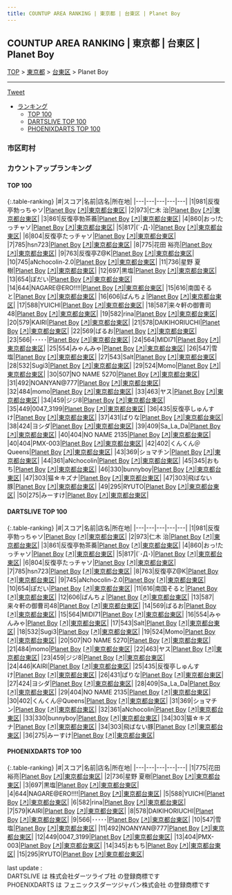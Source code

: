 ```yaml
---
title: COUNTUP AREA RANKING | 東京都 | 台東区 | Planet Boy
---
```

## COUNTUP AREA RANKING | 東京都 | 台東区 | Planet Boy

[TOP](/darts/rank/) > [東京都](/darts/rank/東京都/) > [台東区](/darts/rank/東京都/台東区/) > Planet Boy

___

<a href="https://twitter.com/share?ref_src=twsrc%5Etfw" data-text="COUNTUP AREA RANKING | 東京都台東区Planet Boy" class="twitter-share-button" data-hashtags="DARTSLIVE,PHOENIXDARTS,darts,ダーツ" data-show-count="false">Tweet</a>

* [ランキング](#カウントアップランキング)
    * [TOP 100](#top-100)
    * [DARTSLIVE TOP 100](#dartslive-top-100)
    * [PHOENIXDARTS TOP 100](#phoenixdarts-top-100)

### 市区町村

<ul>

</ul>

### カウントアップランキング

#### TOP 100



{:.table-ranking}
|#|スコア|名前|店名|所在地|
|---|---|---|---|---|
|1|981|<span class="rank-name-dl">反復亭勃っちゃソ</span>|<a href="/darts/rank/shops/4d65af6c0d1b0e7d0d9b047a20a7ba1e.html">Planet Boy</a> <a href="https://search.dartslive.com/jp/shop/4d65af6c0d1b0e7d0d9b047a20a7ba1e">[↗]</a>|<a href="/darts/rank/東京都/台東区">東京都台東区</a>|
|2|973|<span class="rank-name-dl">仁木 治</span>|<a href="/darts/rank/shops/4d65af6c0d1b0e7d0d9b047a20a7ba1e.html">Planet Boy</a> <a href="https://search.dartslive.com/jp/shop/4d65af6c0d1b0e7d0d9b047a20a7ba1e">[↗]</a>|<a href="/darts/rank/東京都/台東区">東京都台東区</a>|
|3|861|<span class="rank-name-dl">反復亭勃茶蕎</span>|<a href="/darts/rank/shops/4d65af6c0d1b0e7d0d9b047a20a7ba1e.html">Planet Boy</a> <a href="https://search.dartslive.com/jp/shop/4d65af6c0d1b0e7d0d9b047a20a7ba1e">[↗]</a>|<a href="/darts/rank/東京都/台東区">東京都台東区</a>|
|4|860|<span class="rank-name-dl">おっ!たっチャソ</span>|<a href="/darts/rank/shops/4d65af6c0d1b0e7d0d9b047a20a7ba1e.html">Planet Boy</a> <a href="https://search.dartslive.com/jp/shop/4d65af6c0d1b0e7d0d9b047a20a7ba1e">[↗]</a>|<a href="/darts/rank/東京都/台東区">東京都台東区</a>|
|5|817|<span class="rank-name-dl">(´･Д･)</span>|<a href="/darts/rank/shops/4d65af6c0d1b0e7d0d9b047a20a7ba1e.html">Planet Boy</a> <a href="https://search.dartslive.com/jp/shop/4d65af6c0d1b0e7d0d9b047a20a7ba1e">[↗]</a>|<a href="/darts/rank/東京都/台東区">東京都台東区</a>|
|6|804|<span class="rank-name-dl">反復亭たっチャソ</span>|<a href="/darts/rank/shops/4d65af6c0d1b0e7d0d9b047a20a7ba1e.html">Planet Boy</a> <a href="https://search.dartslive.com/jp/shop/4d65af6c0d1b0e7d0d9b047a20a7ba1e">[↗]</a>|<a href="/darts/rank/東京都/台東区">東京都台東区</a>|
|7|785|<span class="rank-name-dl">hsn723</span>|<a href="/darts/rank/shops/4d65af6c0d1b0e7d0d9b047a20a7ba1e.html">Planet Boy</a> <a href="https://search.dartslive.com/jp/shop/4d65af6c0d1b0e7d0d9b047a20a7ba1e">[↗]</a>|<a href="/darts/rank/東京都/台東区">東京都台東区</a>|
|8|775|<span class="rank-name-pd">花田 裕亮</span>|<a href="/darts/rank/shops/9694.html">Planet Boy</a> <a href="https://vs.phoenixdarts.com/jp/shop/shopDetailInfo/s_9694?s_seq=9694">[↗]</a>|<a href="/darts/rank/東京都/台東区">東京都台東区</a>|
|9|763|<span class="rank-name-dl">反復亭Z@K</span>|<a href="/darts/rank/shops/4d65af6c0d1b0e7d0d9b047a20a7ba1e.html">Planet Boy</a> <a href="https://search.dartslive.com/jp/shop/4d65af6c0d1b0e7d0d9b047a20a7ba1e">[↗]</a>|<a href="/darts/rank/東京都/台東区">東京都台東区</a>|
|10|745|<span class="rank-name-dl">aNchocolin-2.0</span>|<a href="/darts/rank/shops/4d65af6c0d1b0e7d0d9b047a20a7ba1e.html">Planet Boy</a> <a href="https://search.dartslive.com/jp/shop/4d65af6c0d1b0e7d0d9b047a20a7ba1e">[↗]</a>|<a href="/darts/rank/東京都/台東区">東京都台東区</a>|
|11|736|<span class="rank-name-pd"><span class="pro-icon-pd"></span>星野 夏樹</span>|<a href="/darts/rank/shops/9694.html">Planet Boy</a> <a href="https://vs.phoenixdarts.com/jp/shop/shopDetailInfo/s_9694?s_seq=9694">[↗]</a>|<a href="/darts/rank/東京都/台東区">東京都台東区</a>|
|12|697|<span class="rank-name-pd">黒塩</span>|<a href="/darts/rank/shops/9694.html">Planet Boy</a> <a href="https://vs.phoenixdarts.com/jp/shop/shopDetailInfo/s_9694?s_seq=9694">[↗]</a>|<a href="/darts/rank/東京都/台東区">東京都台東区</a>|
|13|654|<span class="rank-name-dl">ぽだい</span>|<a href="/darts/rank/shops/4d65af6c0d1b0e7d0d9b047a20a7ba1e.html">Planet Boy</a> <a href="https://search.dartslive.com/jp/shop/4d65af6c0d1b0e7d0d9b047a20a7ba1e">[↗]</a>|<a href="/darts/rank/東京都/台東区">東京都台東区</a>|
|14|644|<span class="rank-name-pd">NAGARE@ERO!!!!</span>|<a href="/darts/rank/shops/9694.html">Planet Boy</a> <a href="https://vs.phoenixdarts.com/jp/shop/shopDetailInfo/s_9694?s_seq=9694">[↗]</a>|<a href="/darts/rank/東京都/台東区">東京都台東区</a>|
|15|616|<span class="rank-name-dl">南国そると</span>|<a href="/darts/rank/shops/4d65af6c0d1b0e7d0d9b047a20a7ba1e.html">Planet Boy</a> <a href="https://search.dartslive.com/jp/shop/4d65af6c0d1b0e7d0d9b047a20a7ba1e">[↗]</a>|<a href="/darts/rank/東京都/台東区">東京都台東区</a>|
|16|606|<span class="rank-name-dl">ぱんちょ</span>|<a href="/darts/rank/shops/4d65af6c0d1b0e7d0d9b047a20a7ba1e.html">Planet Boy</a> <a href="https://search.dartslive.com/jp/shop/4d65af6c0d1b0e7d0d9b047a20a7ba1e">[↗]</a>|<a href="/darts/rank/東京都/台東区">東京都台東区</a>|
|17|588|<span class="rank-name-pd">YUICHI</span>|<a href="/darts/rank/shops/9694.html">Planet Boy</a> <a href="https://vs.phoenixdarts.com/jp/shop/shopDetailInfo/s_9694?s_seq=9694">[↗]</a>|<a href="/darts/rank/東京都/台東区">東京都台東区</a>|
|18|587|<span class="rank-name-dl">来々軒の御曹司48</span>|<a href="/darts/rank/shops/4d65af6c0d1b0e7d0d9b047a20a7ba1e.html">Planet Boy</a> <a href="https://search.dartslive.com/jp/shop/4d65af6c0d1b0e7d0d9b047a20a7ba1e">[↗]</a>|<a href="/darts/rank/東京都/台東区">東京都台東区</a>|
|19|582|<span class="rank-name-pd">rina</span>|<a href="/darts/rank/shops/9694.html">Planet Boy</a> <a href="https://vs.phoenixdarts.com/jp/shop/shopDetailInfo/s_9694?s_seq=9694">[↗]</a>|<a href="/darts/rank/東京都/台東区">東京都台東区</a>|
|20|579|<span class="rank-name-pd">KAIRI</span>|<a href="/darts/rank/shops/9694.html">Planet Boy</a> <a href="https://vs.phoenixdarts.com/jp/shop/shopDetailInfo/s_9694?s_seq=9694">[↗]</a>|<a href="/darts/rank/東京都/台東区">東京都台東区</a>|
|21|578|<span class="rank-name-pd">DAIKIHORIUCHI</span>|<a href="/darts/rank/shops/9694.html">Planet Boy</a> <a href="https://vs.phoenixdarts.com/jp/shop/shopDetailInfo/s_9694?s_seq=9694">[↗]</a>|<a href="/darts/rank/東京都/台東区">東京都台東区</a>|
|22|569|<span class="rank-name-dl">ばるお</span>|<a href="/darts/rank/shops/4d65af6c0d1b0e7d0d9b047a20a7ba1e.html">Planet Boy</a> <a href="https://search.dartslive.com/jp/shop/4d65af6c0d1b0e7d0d9b047a20a7ba1e">[↗]</a>|<a href="/darts/rank/東京都/台東区">東京都台東区</a>|
|23|566|<span class="rank-name-pd">･････</span>|<a href="/darts/rank/shops/9694.html">Planet Boy</a> <a href="https://vs.phoenixdarts.com/jp/shop/shopDetailInfo/s_9694?s_seq=9694">[↗]</a>|<a href="/darts/rank/東京都/台東区">東京都台東区</a>|
|24|564|<span class="rank-name-dl">MIDI71</span>|<a href="/darts/rank/shops/4d65af6c0d1b0e7d0d9b047a20a7ba1e.html">Planet Boy</a> <a href="https://search.dartslive.com/jp/shop/4d65af6c0d1b0e7d0d9b047a20a7ba1e">[↗]</a>|<a href="/darts/rank/東京都/台東区">東京都台東区</a>|
|25|554|<span class="rank-name-dl">みゃんみゃ</span>|<a href="/darts/rank/shops/4d65af6c0d1b0e7d0d9b047a20a7ba1e.html">Planet Boy</a> <a href="https://search.dartslive.com/jp/shop/4d65af6c0d1b0e7d0d9b047a20a7ba1e">[↗]</a>|<a href="/darts/rank/東京都/台東区">東京都台東区</a>|
|26|547|<span class="rank-name-pd">雪塩</span>|<a href="/darts/rank/shops/9694.html">Planet Boy</a> <a href="https://vs.phoenixdarts.com/jp/shop/shopDetailInfo/s_9694?s_seq=9694">[↗]</a>|<a href="/darts/rank/東京都/台東区">東京都台東区</a>|
|27|543|<span class="rank-name-dl">Salt</span>|<a href="/darts/rank/shops/4d65af6c0d1b0e7d0d9b047a20a7ba1e.html">Planet Boy</a> <a href="https://search.dartslive.com/jp/shop/4d65af6c0d1b0e7d0d9b047a20a7ba1e">[↗]</a>|<a href="/darts/rank/東京都/台東区">東京都台東区</a>|
|28|532|<span class="rank-name-dl">Sugi3</span>|<a href="/darts/rank/shops/4d65af6c0d1b0e7d0d9b047a20a7ba1e.html">Planet Boy</a> <a href="https://search.dartslive.com/jp/shop/4d65af6c0d1b0e7d0d9b047a20a7ba1e">[↗]</a>|<a href="/darts/rank/東京都/台東区">東京都台東区</a>|
|29|524|<span class="rank-name-dl">Momo</span>|<a href="/darts/rank/shops/4d65af6c0d1b0e7d0d9b047a20a7ba1e.html">Planet Boy</a> <a href="https://search.dartslive.com/jp/shop/4d65af6c0d1b0e7d0d9b047a20a7ba1e">[↗]</a>|<a href="/darts/rank/東京都/台東区">東京都台東区</a>|
|30|507|<span class="rank-name-dl">NO NAME 5270</span>|<a href="/darts/rank/shops/4d65af6c0d1b0e7d0d9b047a20a7ba1e.html">Planet Boy</a> <a href="https://search.dartslive.com/jp/shop/4d65af6c0d1b0e7d0d9b047a20a7ba1e">[↗]</a>|<a href="/darts/rank/東京都/台東区">東京都台東区</a>|
|31|492|<span class="rank-name-pd">NOANYAN@777</span>|<a href="/darts/rank/shops/9694.html">Planet Boy</a> <a href="https://vs.phoenixdarts.com/jp/shop/shopDetailInfo/s_9694?s_seq=9694">[↗]</a>|<a href="/darts/rank/東京都/台東区">東京都台東区</a>|
|32|484|<span class="rank-name-dl">momo</span>|<a href="/darts/rank/shops/4d65af6c0d1b0e7d0d9b047a20a7ba1e.html">Planet Boy</a> <a href="https://search.dartslive.com/jp/shop/4d65af6c0d1b0e7d0d9b047a20a7ba1e">[↗]</a>|<a href="/darts/rank/東京都/台東区">東京都台東区</a>|
|33|463|<span class="rank-name-dl">ヤス</span>|<a href="/darts/rank/shops/4d65af6c0d1b0e7d0d9b047a20a7ba1e.html">Planet Boy</a> <a href="https://search.dartslive.com/jp/shop/4d65af6c0d1b0e7d0d9b047a20a7ba1e">[↗]</a>|<a href="/darts/rank/東京都/台東区">東京都台東区</a>|
|34|459|<span class="rank-name-dl">ジジ8</span>|<a href="/darts/rank/shops/4d65af6c0d1b0e7d0d9b047a20a7ba1e.html">Planet Boy</a> <a href="https://search.dartslive.com/jp/shop/4d65af6c0d1b0e7d0d9b047a20a7ba1e">[↗]</a>|<a href="/darts/rank/東京都/台東区">東京都台東区</a>|
|35|449|<span class="rank-name-pd">0047_3199</span>|<a href="/darts/rank/shops/9694.html">Planet Boy</a> <a href="https://vs.phoenixdarts.com/jp/shop/shopDetailInfo/s_9694?s_seq=9694">[↗]</a>|<a href="/darts/rank/東京都/台東区">東京都台東区</a>|
|36|435|<span class="rank-name-dl">反復亭しゅんすけ</span>|<a href="/darts/rank/shops/4d65af6c0d1b0e7d0d9b047a20a7ba1e.html">Planet Boy</a> <a href="https://search.dartslive.com/jp/shop/4d65af6c0d1b0e7d0d9b047a20a7ba1e">[↗]</a>|<a href="/darts/rank/東京都/台東区">東京都台東区</a>|
|37|431|<span class="rank-name-dl">ぱりな</span>|<a href="/darts/rank/shops/4d65af6c0d1b0e7d0d9b047a20a7ba1e.html">Planet Boy</a> <a href="https://search.dartslive.com/jp/shop/4d65af6c0d1b0e7d0d9b047a20a7ba1e">[↗]</a>|<a href="/darts/rank/東京都/台東区">東京都台東区</a>|
|38|424|<span class="rank-name-dl">ヨシダ</span>|<a href="/darts/rank/shops/4d65af6c0d1b0e7d0d9b047a20a7ba1e.html">Planet Boy</a> <a href="https://search.dartslive.com/jp/shop/4d65af6c0d1b0e7d0d9b047a20a7ba1e">[↗]</a>|<a href="/darts/rank/東京都/台東区">東京都台東区</a>|
|39|409|<span class="rank-name-dl">Sa_La_Da</span>|<a href="/darts/rank/shops/4d65af6c0d1b0e7d0d9b047a20a7ba1e.html">Planet Boy</a> <a href="https://search.dartslive.com/jp/shop/4d65af6c0d1b0e7d0d9b047a20a7ba1e">[↗]</a>|<a href="/darts/rank/東京都/台東区">東京都台東区</a>|
|40|404|<span class="rank-name-dl">NO NAME 2135</span>|<a href="/darts/rank/shops/4d65af6c0d1b0e7d0d9b047a20a7ba1e.html">Planet Boy</a> <a href="https://search.dartslive.com/jp/shop/4d65af6c0d1b0e7d0d9b047a20a7ba1e">[↗]</a>|<a href="/darts/rank/東京都/台東区">東京都台東区</a>|
|40|404|<span class="rank-name-pd">PMX-003</span>|<a href="/darts/rank/shops/9694.html">Planet Boy</a> <a href="https://vs.phoenixdarts.com/jp/shop/shopDetailInfo/s_9694?s_seq=9694">[↗]</a>|<a href="/darts/rank/東京都/台東区">東京都台東区</a>|
|42|402|<span class="rank-name-dl">くんくん＠Queens</span>|<a href="/darts/rank/shops/4d65af6c0d1b0e7d0d9b047a20a7ba1e.html">Planet Boy</a> <a href="https://search.dartslive.com/jp/shop/4d65af6c0d1b0e7d0d9b047a20a7ba1e">[↗]</a>|<a href="/darts/rank/東京都/台東区">東京都台東区</a>|
|43|369|<span class="rank-name-dl">ショマチン</span>|<a href="/darts/rank/shops/4d65af6c0d1b0e7d0d9b047a20a7ba1e.html">Planet Boy</a> <a href="https://search.dartslive.com/jp/shop/4d65af6c0d1b0e7d0d9b047a20a7ba1e">[↗]</a>|<a href="/darts/rank/東京都/台東区">東京都台東区</a>|
|44|361|<span class="rank-name-dl">aNchocolin</span>|<a href="/darts/rank/shops/4d65af6c0d1b0e7d0d9b047a20a7ba1e.html">Planet Boy</a> <a href="https://search.dartslive.com/jp/shop/4d65af6c0d1b0e7d0d9b047a20a7ba1e">[↗]</a>|<a href="/darts/rank/東京都/台東区">東京都台東区</a>|
|45|345|<span class="rank-name-pd">おもち</span>|<a href="/darts/rank/shops/9694.html">Planet Boy</a> <a href="https://vs.phoenixdarts.com/jp/shop/shopDetailInfo/s_9694?s_seq=9694">[↗]</a>|<a href="/darts/rank/東京都/台東区">東京都台東区</a>|
|46|330|<span class="rank-name-dl">bunnyboy</span>|<a href="/darts/rank/shops/4d65af6c0d1b0e7d0d9b047a20a7ba1e.html">Planet Boy</a> <a href="https://search.dartslive.com/jp/shop/4d65af6c0d1b0e7d0d9b047a20a7ba1e">[↗]</a>|<a href="/darts/rank/東京都/台東区">東京都台東区</a>|
|47|303|<span class="rank-name-dl">猫☆キズナ</span>|<a href="/darts/rank/shops/4d65af6c0d1b0e7d0d9b047a20a7ba1e.html">Planet Boy</a> <a href="https://search.dartslive.com/jp/shop/4d65af6c0d1b0e7d0d9b047a20a7ba1e">[↗]</a>|<a href="/darts/rank/東京都/台東区">東京都台東区</a>|
|47|303|<span class="rank-name-dl">飛ばない豚</span>|<a href="/darts/rank/shops/4d65af6c0d1b0e7d0d9b047a20a7ba1e.html">Planet Boy</a> <a href="https://search.dartslive.com/jp/shop/4d65af6c0d1b0e7d0d9b047a20a7ba1e">[↗]</a>|<a href="/darts/rank/東京都/台東区">東京都台東区</a>|
|49|295|<span class="rank-name-pd">RYUTO</span>|<a href="/darts/rank/shops/9694.html">Planet Boy</a> <a href="https://vs.phoenixdarts.com/jp/shop/shopDetailInfo/s_9694?s_seq=9694">[↗]</a>|<a href="/darts/rank/東京都/台東区">東京都台東区</a>|
|50|275|<span class="rank-name-dl">みーすけ</span>|<a href="/darts/rank/shops/4d65af6c0d1b0e7d0d9b047a20a7ba1e.html">Planet Boy</a> <a href="https://search.dartslive.com/jp/shop/4d65af6c0d1b0e7d0d9b047a20a7ba1e">[↗]</a>|<a href="/darts/rank/東京都/台東区">東京都台東区</a>|


#### DARTSLIVE TOP 100



{:.table-ranking}
|#|スコア|名前|店名|所在地|
|---|---|---|---|---|
|1|981|<span class="rank-name-dl">反復亭勃っちゃソ</span>|<a href="/darts/rank/shops/4d65af6c0d1b0e7d0d9b047a20a7ba1e.html">Planet Boy</a> <a href="https://search.dartslive.com/jp/shop/4d65af6c0d1b0e7d0d9b047a20a7ba1e">[↗]</a>|<a href="/darts/rank/東京都/台東区">東京都台東区</a>|
|2|973|<span class="rank-name-dl">仁木 治</span>|<a href="/darts/rank/shops/4d65af6c0d1b0e7d0d9b047a20a7ba1e.html">Planet Boy</a> <a href="https://search.dartslive.com/jp/shop/4d65af6c0d1b0e7d0d9b047a20a7ba1e">[↗]</a>|<a href="/darts/rank/東京都/台東区">東京都台東区</a>|
|3|861|<span class="rank-name-dl">反復亭勃茶蕎</span>|<a href="/darts/rank/shops/4d65af6c0d1b0e7d0d9b047a20a7ba1e.html">Planet Boy</a> <a href="https://search.dartslive.com/jp/shop/4d65af6c0d1b0e7d0d9b047a20a7ba1e">[↗]</a>|<a href="/darts/rank/東京都/台東区">東京都台東区</a>|
|4|860|<span class="rank-name-dl">おっ!たっチャソ</span>|<a href="/darts/rank/shops/4d65af6c0d1b0e7d0d9b047a20a7ba1e.html">Planet Boy</a> <a href="https://search.dartslive.com/jp/shop/4d65af6c0d1b0e7d0d9b047a20a7ba1e">[↗]</a>|<a href="/darts/rank/東京都/台東区">東京都台東区</a>|
|5|817|<span class="rank-name-dl">(´･Д･)</span>|<a href="/darts/rank/shops/4d65af6c0d1b0e7d0d9b047a20a7ba1e.html">Planet Boy</a> <a href="https://search.dartslive.com/jp/shop/4d65af6c0d1b0e7d0d9b047a20a7ba1e">[↗]</a>|<a href="/darts/rank/東京都/台東区">東京都台東区</a>|
|6|804|<span class="rank-name-dl">反復亭たっチャソ</span>|<a href="/darts/rank/shops/4d65af6c0d1b0e7d0d9b047a20a7ba1e.html">Planet Boy</a> <a href="https://search.dartslive.com/jp/shop/4d65af6c0d1b0e7d0d9b047a20a7ba1e">[↗]</a>|<a href="/darts/rank/東京都/台東区">東京都台東区</a>|
|7|785|<span class="rank-name-dl">hsn723</span>|<a href="/darts/rank/shops/4d65af6c0d1b0e7d0d9b047a20a7ba1e.html">Planet Boy</a> <a href="https://search.dartslive.com/jp/shop/4d65af6c0d1b0e7d0d9b047a20a7ba1e">[↗]</a>|<a href="/darts/rank/東京都/台東区">東京都台東区</a>|
|8|763|<span class="rank-name-dl">反復亭Z@K</span>|<a href="/darts/rank/shops/4d65af6c0d1b0e7d0d9b047a20a7ba1e.html">Planet Boy</a> <a href="https://search.dartslive.com/jp/shop/4d65af6c0d1b0e7d0d9b047a20a7ba1e">[↗]</a>|<a href="/darts/rank/東京都/台東区">東京都台東区</a>|
|9|745|<span class="rank-name-dl">aNchocolin-2.0</span>|<a href="/darts/rank/shops/4d65af6c0d1b0e7d0d9b047a20a7ba1e.html">Planet Boy</a> <a href="https://search.dartslive.com/jp/shop/4d65af6c0d1b0e7d0d9b047a20a7ba1e">[↗]</a>|<a href="/darts/rank/東京都/台東区">東京都台東区</a>|
|10|654|<span class="rank-name-dl">ぽだい</span>|<a href="/darts/rank/shops/4d65af6c0d1b0e7d0d9b047a20a7ba1e.html">Planet Boy</a> <a href="https://search.dartslive.com/jp/shop/4d65af6c0d1b0e7d0d9b047a20a7ba1e">[↗]</a>|<a href="/darts/rank/東京都/台東区">東京都台東区</a>|
|11|616|<span class="rank-name-dl">南国そると</span>|<a href="/darts/rank/shops/4d65af6c0d1b0e7d0d9b047a20a7ba1e.html">Planet Boy</a> <a href="https://search.dartslive.com/jp/shop/4d65af6c0d1b0e7d0d9b047a20a7ba1e">[↗]</a>|<a href="/darts/rank/東京都/台東区">東京都台東区</a>|
|12|606|<span class="rank-name-dl">ぱんちょ</span>|<a href="/darts/rank/shops/4d65af6c0d1b0e7d0d9b047a20a7ba1e.html">Planet Boy</a> <a href="https://search.dartslive.com/jp/shop/4d65af6c0d1b0e7d0d9b047a20a7ba1e">[↗]</a>|<a href="/darts/rank/東京都/台東区">東京都台東区</a>|
|13|587|<span class="rank-name-dl">来々軒の御曹司48</span>|<a href="/darts/rank/shops/4d65af6c0d1b0e7d0d9b047a20a7ba1e.html">Planet Boy</a> <a href="https://search.dartslive.com/jp/shop/4d65af6c0d1b0e7d0d9b047a20a7ba1e">[↗]</a>|<a href="/darts/rank/東京都/台東区">東京都台東区</a>|
|14|569|<span class="rank-name-dl">ばるお</span>|<a href="/darts/rank/shops/4d65af6c0d1b0e7d0d9b047a20a7ba1e.html">Planet Boy</a> <a href="https://search.dartslive.com/jp/shop/4d65af6c0d1b0e7d0d9b047a20a7ba1e">[↗]</a>|<a href="/darts/rank/東京都/台東区">東京都台東区</a>|
|15|564|<span class="rank-name-dl">MIDI71</span>|<a href="/darts/rank/shops/4d65af6c0d1b0e7d0d9b047a20a7ba1e.html">Planet Boy</a> <a href="https://search.dartslive.com/jp/shop/4d65af6c0d1b0e7d0d9b047a20a7ba1e">[↗]</a>|<a href="/darts/rank/東京都/台東区">東京都台東区</a>|
|16|554|<span class="rank-name-dl">みゃんみゃ</span>|<a href="/darts/rank/shops/4d65af6c0d1b0e7d0d9b047a20a7ba1e.html">Planet Boy</a> <a href="https://search.dartslive.com/jp/shop/4d65af6c0d1b0e7d0d9b047a20a7ba1e">[↗]</a>|<a href="/darts/rank/東京都/台東区">東京都台東区</a>|
|17|543|<span class="rank-name-dl">Salt</span>|<a href="/darts/rank/shops/4d65af6c0d1b0e7d0d9b047a20a7ba1e.html">Planet Boy</a> <a href="https://search.dartslive.com/jp/shop/4d65af6c0d1b0e7d0d9b047a20a7ba1e">[↗]</a>|<a href="/darts/rank/東京都/台東区">東京都台東区</a>|
|18|532|<span class="rank-name-dl">Sugi3</span>|<a href="/darts/rank/shops/4d65af6c0d1b0e7d0d9b047a20a7ba1e.html">Planet Boy</a> <a href="https://search.dartslive.com/jp/shop/4d65af6c0d1b0e7d0d9b047a20a7ba1e">[↗]</a>|<a href="/darts/rank/東京都/台東区">東京都台東区</a>|
|19|524|<span class="rank-name-dl">Momo</span>|<a href="/darts/rank/shops/4d65af6c0d1b0e7d0d9b047a20a7ba1e.html">Planet Boy</a> <a href="https://search.dartslive.com/jp/shop/4d65af6c0d1b0e7d0d9b047a20a7ba1e">[↗]</a>|<a href="/darts/rank/東京都/台東区">東京都台東区</a>|
|20|507|<span class="rank-name-dl">NO NAME 5270</span>|<a href="/darts/rank/shops/4d65af6c0d1b0e7d0d9b047a20a7ba1e.html">Planet Boy</a> <a href="https://search.dartslive.com/jp/shop/4d65af6c0d1b0e7d0d9b047a20a7ba1e">[↗]</a>|<a href="/darts/rank/東京都/台東区">東京都台東区</a>|
|21|484|<span class="rank-name-dl">momo</span>|<a href="/darts/rank/shops/4d65af6c0d1b0e7d0d9b047a20a7ba1e.html">Planet Boy</a> <a href="https://search.dartslive.com/jp/shop/4d65af6c0d1b0e7d0d9b047a20a7ba1e">[↗]</a>|<a href="/darts/rank/東京都/台東区">東京都台東区</a>|
|22|463|<span class="rank-name-dl">ヤス</span>|<a href="/darts/rank/shops/4d65af6c0d1b0e7d0d9b047a20a7ba1e.html">Planet Boy</a> <a href="https://search.dartslive.com/jp/shop/4d65af6c0d1b0e7d0d9b047a20a7ba1e">[↗]</a>|<a href="/darts/rank/東京都/台東区">東京都台東区</a>|
|23|459|<span class="rank-name-dl">ジジ8</span>|<a href="/darts/rank/shops/4d65af6c0d1b0e7d0d9b047a20a7ba1e.html">Planet Boy</a> <a href="https://search.dartslive.com/jp/shop/4d65af6c0d1b0e7d0d9b047a20a7ba1e">[↗]</a>|<a href="/darts/rank/東京都/台東区">東京都台東区</a>|
|24|446|<span class="rank-name-dl">KAIRI</span>|<a href="/darts/rank/shops/4d65af6c0d1b0e7d0d9b047a20a7ba1e.html">Planet Boy</a> <a href="https://search.dartslive.com/jp/shop/4d65af6c0d1b0e7d0d9b047a20a7ba1e">[↗]</a>|<a href="/darts/rank/東京都/台東区">東京都台東区</a>|
|25|435|<span class="rank-name-dl">反復亭しゅんすけ</span>|<a href="/darts/rank/shops/4d65af6c0d1b0e7d0d9b047a20a7ba1e.html">Planet Boy</a> <a href="https://search.dartslive.com/jp/shop/4d65af6c0d1b0e7d0d9b047a20a7ba1e">[↗]</a>|<a href="/darts/rank/東京都/台東区">東京都台東区</a>|
|26|431|<span class="rank-name-dl">ぱりな</span>|<a href="/darts/rank/shops/4d65af6c0d1b0e7d0d9b047a20a7ba1e.html">Planet Boy</a> <a href="https://search.dartslive.com/jp/shop/4d65af6c0d1b0e7d0d9b047a20a7ba1e">[↗]</a>|<a href="/darts/rank/東京都/台東区">東京都台東区</a>|
|27|424|<span class="rank-name-dl">ヨシダ</span>|<a href="/darts/rank/shops/4d65af6c0d1b0e7d0d9b047a20a7ba1e.html">Planet Boy</a> <a href="https://search.dartslive.com/jp/shop/4d65af6c0d1b0e7d0d9b047a20a7ba1e">[↗]</a>|<a href="/darts/rank/東京都/台東区">東京都台東区</a>|
|28|409|<span class="rank-name-dl">Sa_La_Da</span>|<a href="/darts/rank/shops/4d65af6c0d1b0e7d0d9b047a20a7ba1e.html">Planet Boy</a> <a href="https://search.dartslive.com/jp/shop/4d65af6c0d1b0e7d0d9b047a20a7ba1e">[↗]</a>|<a href="/darts/rank/東京都/台東区">東京都台東区</a>|
|29|404|<span class="rank-name-dl">NO NAME 2135</span>|<a href="/darts/rank/shops/4d65af6c0d1b0e7d0d9b047a20a7ba1e.html">Planet Boy</a> <a href="https://search.dartslive.com/jp/shop/4d65af6c0d1b0e7d0d9b047a20a7ba1e">[↗]</a>|<a href="/darts/rank/東京都/台東区">東京都台東区</a>|
|30|402|<span class="rank-name-dl">くんくん＠Queens</span>|<a href="/darts/rank/shops/4d65af6c0d1b0e7d0d9b047a20a7ba1e.html">Planet Boy</a> <a href="https://search.dartslive.com/jp/shop/4d65af6c0d1b0e7d0d9b047a20a7ba1e">[↗]</a>|<a href="/darts/rank/東京都/台東区">東京都台東区</a>|
|31|369|<span class="rank-name-dl">ショマチン</span>|<a href="/darts/rank/shops/4d65af6c0d1b0e7d0d9b047a20a7ba1e.html">Planet Boy</a> <a href="https://search.dartslive.com/jp/shop/4d65af6c0d1b0e7d0d9b047a20a7ba1e">[↗]</a>|<a href="/darts/rank/東京都/台東区">東京都台東区</a>|
|32|361|<span class="rank-name-dl">aNchocolin</span>|<a href="/darts/rank/shops/4d65af6c0d1b0e7d0d9b047a20a7ba1e.html">Planet Boy</a> <a href="https://search.dartslive.com/jp/shop/4d65af6c0d1b0e7d0d9b047a20a7ba1e">[↗]</a>|<a href="/darts/rank/東京都/台東区">東京都台東区</a>|
|33|330|<span class="rank-name-dl">bunnyboy</span>|<a href="/darts/rank/shops/4d65af6c0d1b0e7d0d9b047a20a7ba1e.html">Planet Boy</a> <a href="https://search.dartslive.com/jp/shop/4d65af6c0d1b0e7d0d9b047a20a7ba1e">[↗]</a>|<a href="/darts/rank/東京都/台東区">東京都台東区</a>|
|34|303|<span class="rank-name-dl">猫☆キズナ</span>|<a href="/darts/rank/shops/4d65af6c0d1b0e7d0d9b047a20a7ba1e.html">Planet Boy</a> <a href="https://search.dartslive.com/jp/shop/4d65af6c0d1b0e7d0d9b047a20a7ba1e">[↗]</a>|<a href="/darts/rank/東京都/台東区">東京都台東区</a>|
|34|303|<span class="rank-name-dl">飛ばない豚</span>|<a href="/darts/rank/shops/4d65af6c0d1b0e7d0d9b047a20a7ba1e.html">Planet Boy</a> <a href="https://search.dartslive.com/jp/shop/4d65af6c0d1b0e7d0d9b047a20a7ba1e">[↗]</a>|<a href="/darts/rank/東京都/台東区">東京都台東区</a>|
|36|275|<span class="rank-name-dl">みーすけ</span>|<a href="/darts/rank/shops/4d65af6c0d1b0e7d0d9b047a20a7ba1e.html">Planet Boy</a> <a href="https://search.dartslive.com/jp/shop/4d65af6c0d1b0e7d0d9b047a20a7ba1e">[↗]</a>|<a href="/darts/rank/東京都/台東区">東京都台東区</a>|


#### PHOENIXDARTS TOP 100



{:.table-ranking}
|#|スコア|名前|店名|所在地|
|---|---|---|---|---|
|1|775|<span class="rank-name-pd">花田 裕亮</span>|<a href="/darts/rank/shops/9694.html">Planet Boy</a> <a href="https://vs.phoenixdarts.com/jp/shop/shopDetailInfo/s_9694?s_seq=9694">[↗]</a>|<a href="/darts/rank/東京都/台東区">東京都台東区</a>|
|2|736|<span class="rank-name-pd"><span class="pro-icon-pd"></span>星野 夏樹</span>|<a href="/darts/rank/shops/9694.html">Planet Boy</a> <a href="https://vs.phoenixdarts.com/jp/shop/shopDetailInfo/s_9694?s_seq=9694">[↗]</a>|<a href="/darts/rank/東京都/台東区">東京都台東区</a>|
|3|697|<span class="rank-name-pd">黒塩</span>|<a href="/darts/rank/shops/9694.html">Planet Boy</a> <a href="https://vs.phoenixdarts.com/jp/shop/shopDetailInfo/s_9694?s_seq=9694">[↗]</a>|<a href="/darts/rank/東京都/台東区">東京都台東区</a>|
|4|644|<span class="rank-name-pd">NAGARE@ERO!!!!</span>|<a href="/darts/rank/shops/9694.html">Planet Boy</a> <a href="https://vs.phoenixdarts.com/jp/shop/shopDetailInfo/s_9694?s_seq=9694">[↗]</a>|<a href="/darts/rank/東京都/台東区">東京都台東区</a>|
|5|588|<span class="rank-name-pd">YUICHI</span>|<a href="/darts/rank/shops/9694.html">Planet Boy</a> <a href="https://vs.phoenixdarts.com/jp/shop/shopDetailInfo/s_9694?s_seq=9694">[↗]</a>|<a href="/darts/rank/東京都/台東区">東京都台東区</a>|
|6|582|<span class="rank-name-pd">rina</span>|<a href="/darts/rank/shops/9694.html">Planet Boy</a> <a href="https://vs.phoenixdarts.com/jp/shop/shopDetailInfo/s_9694?s_seq=9694">[↗]</a>|<a href="/darts/rank/東京都/台東区">東京都台東区</a>|
|7|579|<span class="rank-name-pd">KAIRI</span>|<a href="/darts/rank/shops/9694.html">Planet Boy</a> <a href="https://vs.phoenixdarts.com/jp/shop/shopDetailInfo/s_9694?s_seq=9694">[↗]</a>|<a href="/darts/rank/東京都/台東区">東京都台東区</a>|
|8|578|<span class="rank-name-pd">DAIKIHORIUCHI</span>|<a href="/darts/rank/shops/9694.html">Planet Boy</a> <a href="https://vs.phoenixdarts.com/jp/shop/shopDetailInfo/s_9694?s_seq=9694">[↗]</a>|<a href="/darts/rank/東京都/台東区">東京都台東区</a>|
|9|566|<span class="rank-name-pd">･････</span>|<a href="/darts/rank/shops/9694.html">Planet Boy</a> <a href="https://vs.phoenixdarts.com/jp/shop/shopDetailInfo/s_9694?s_seq=9694">[↗]</a>|<a href="/darts/rank/東京都/台東区">東京都台東区</a>|
|10|547|<span class="rank-name-pd">雪塩</span>|<a href="/darts/rank/shops/9694.html">Planet Boy</a> <a href="https://vs.phoenixdarts.com/jp/shop/shopDetailInfo/s_9694?s_seq=9694">[↗]</a>|<a href="/darts/rank/東京都/台東区">東京都台東区</a>|
|11|492|<span class="rank-name-pd">NOANYAN@777</span>|<a href="/darts/rank/shops/9694.html">Planet Boy</a> <a href="https://vs.phoenixdarts.com/jp/shop/shopDetailInfo/s_9694?s_seq=9694">[↗]</a>|<a href="/darts/rank/東京都/台東区">東京都台東区</a>|
|12|449|<span class="rank-name-pd">0047_3199</span>|<a href="/darts/rank/shops/9694.html">Planet Boy</a> <a href="https://vs.phoenixdarts.com/jp/shop/shopDetailInfo/s_9694?s_seq=9694">[↗]</a>|<a href="/darts/rank/東京都/台東区">東京都台東区</a>|
|13|404|<span class="rank-name-pd">PMX-003</span>|<a href="/darts/rank/shops/9694.html">Planet Boy</a> <a href="https://vs.phoenixdarts.com/jp/shop/shopDetailInfo/s_9694?s_seq=9694">[↗]</a>|<a href="/darts/rank/東京都/台東区">東京都台東区</a>|
|14|345|<span class="rank-name-pd">おもち</span>|<a href="/darts/rank/shops/9694.html">Planet Boy</a> <a href="https://vs.phoenixdarts.com/jp/shop/shopDetailInfo/s_9694?s_seq=9694">[↗]</a>|<a href="/darts/rank/東京都/台東区">東京都台東区</a>|
|15|295|<span class="rank-name-pd">RYUTO</span>|<a href="/darts/rank/shops/9694.html">Planet Boy</a> <a href="https://vs.phoenixdarts.com/jp/shop/shopDetailInfo/s_9694?s_seq=9694">[↗]</a>|<a href="/darts/rank/東京都/台東区">東京都台東区</a>|


<div class="footer border-top border-gray-light mt-5 pt-3 text-right text-gray">
    last update : <span style="font-weight: italic" id="foot_last_modified"></span><br />
    DARTSLIVE は 株式会社ダーツライブ社 の登録商標です<br />
    PHOENIXDARTS は フェニックスダーツジャパン株式会社 の登録商標です<br />
</div>

<script src="https://cdnjs.cloudflare.com/ajax/libs/jquery.tablesorter/2.31.3/js/jquery.tablesorter.min.js" integrity="sha512-qzgd5cYSZcosqpzpn7zF2ZId8f/8CHmFKZ8j7mU4OUXTNRd5g+ZHBPsgKEwoqxCtdQvExE5LprwwPAgoicguNg==" crossorigin="anonymous" referrerpolicy="no-referrer"></script>
<link rel="stylesheet" href="https://cdnjs.cloudflare.com/ajax/libs/jquery.tablesorter/2.31.3/css/theme.default.min.css" integrity="sha512-wghhOJkjQX0Lh3NSWvNKeZ0ZpNn+SPVXX1Qyc9OCaogADktxrBiBdKGDoqVUOyhStvMBmJQ8ZdMHiR3wuEq8+w==" crossorigin="anonymous" referrerpolicy="no-referrer" />
<script>
$(function() {
    $(".table-ranking").tablesorter({sortList:[[0, 0]]});
    $("#foot_last_modified").text(formatDate(new Date(document.lastModified), 'yyyy-MM-dd HH:mm:ss'));
});
</script>

<script async src="https://platform.twitter.com/widgets.js" charset="utf-8"></script>